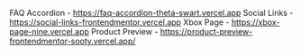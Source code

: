 FAQ Accordion - https://faq-accordion-theta-swart.vercel.app
Social Links - https://social-links-frontendmentor.vercel.app
Xbox Page - https://xbox-page-nine.vercel.app
Product Preview - https://product-preview-frontendmentor-sooty.vercel.app/